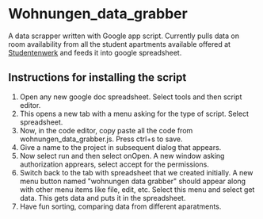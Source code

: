 Wohnungen_data_grabber
======================

A data scrapper written with Google app script. Currently pulls data on room availability from all the student apartments available offered at [Studentenwerk](http://www.studentenwerk-berlin.de/wohnen) and feeds it into google spreadsheet. 

## Instructions for installing the script

1. Open any new google doc spreadsheet. Select tools and then script editor.
2. This opens a new tab with a menu asking for the type of script. Select spreadsheet. 
3. Now, in the code editor, copy paste all the code from wohnungen_data_grabber.js. Press ctrl+s to save. 
4. Give a name to the project in subsequent dialog that appears. 
5. Now select run and then select onOpen. A new window asking authorization apprears, select accept for the permissions.
6. Switch back to the tab with spreadsheet that we created initially. A new menu button named "wohnungen data grabber" should appear along with other menu items like file, edit, etc. Select this menu and select get data. This gets data and puts it in the spreadsheet. 
7. Have fun sorting, comparing data from different aparatments. 
